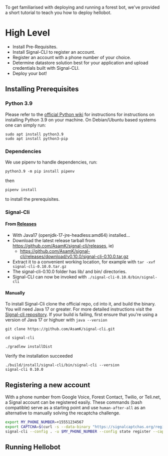 To get familiarised with deploying and running a forest bot, we've provided a short tutorial to teach you how to deploy hellobot.

# High Level #

 * Install Pre-Requisites.
 * Install Signal-CLI to register an account.
 * Register an account with a phone number of your choice.
 * Determine datastore solution best for your application and upload credentials built with Signal-CLI.
 * Deploy your bot!

## Installing Prerequisites ##

### Python 3.9 ### 

Please refer to the [official Python wiki](https://wiki.python.org/moin/BeginnersGuide/Download) for instructions 
for instructions on installing Python 3.9 on your machine. On Debian/Ubuntu based systems one can simply run:

```
sudo apt install python3.9
sudo apt install python3-pip
```

### Dependencies ###

We use pipenv to handle dependencies, run:

```
python3.9 -m pip install pipenv
```
then 
```
pipenv install 
```
to install the prerequisites.

### Signal-Cli ###

#### From [Releases](https://github.com/AsamK/signal-cli/releases) ####

* With Java17 (openjdk-17-jre-headless:amd64) installed...
* Download the latest release tarball from https://github.com/AsamK/signal-cli/releases, ie) 
  * https://github.com/AsamK/signal-cli/releases/download/v0.10.0/signal-cli-0.10.0.tar.gz
* Extract it to a convenient working location, for example with `tar -xvf signal-cli-0.10.0.tar.gz`
* The signal-cli-0.10.0 folder has lib/ and bin/ directories. 
* Signal-CLI can now be invoked with `./signal-cli-0.10.0/bin/signal-cli`


#### Manually ####

To install Signal-Cli clone the official repo, cd into it, and build the binary. You will need Java 17 or greater. For more detailed instructions visit the [Signal-cli repository](https://github.com/AsamK/signal-cli). If your build is failing, first ensure that you're using a version of Java 17 or highuer with `java --version`

```
git clone https://github.com/AsamK/signal-cli.git

cd signal-cli

./gradlew installDist
```
Verify the installation succeeded 

```
./build/install/signal-cli/bin/signal-cli --version
signal-cli 0.10.0
```

## Registering a new account

With a phone number from Google Voice, Forest Contact, Twilio, or Teli.net, a Signal account can be registered easily. These commands (bash compatible) serve as a starting point and use `human-after-all` as an alternative to manually solving the recaptcha challenge.

``` bash
export MY_PHONE_NUMBER=+15551234567
export CAPTCHA=$(curl -s --data-binary "https://signalcaptchas.org/registration/generate.html" https://human-after-all-21.fly.dev/6LedYI0UAAAAAMt8HLj4s-_2M_nYOhWMMFRGYHgY | jq -r .solution.gRecaptchaResponse)
signal-cli --config . -u $MY_PHONE_NUMBER --config state register --captcha $CAPTCHA
```


## Running Hellobot ##
